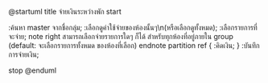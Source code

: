 @startuml
title จ่ายเงินระหว่างพัก
start

:ค้นหา master จากชื่อกลุ่ม;
:เลือกดูค่าใช้จ่ายของห้องนั้นๆ\n(หรือเลือกดูทั้งหมด);
:เลือกรายการที่จะจ่าย;
note right
    สามารถเลือกจ่ายรายการใดๆ ก็ได้
    สำหรับทุกห้องที่อยู่ภายใน group
    (default: จะเลือกรายการทั้งหมด
    ของห้องที่เลือก)
endnote
partition ref {
    :คิดเงิน;
}
:บันทึกการจ่ายเงิน;

stop
@enduml